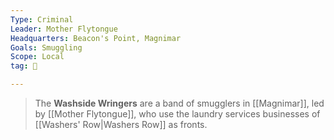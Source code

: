 ```yaml
---
Type: Criminal
Leader: Mother Flytongue
Headquarters: Beacon's Point, Magnimar
Goals: Smuggling
Scope: Local
tag: 👥

---
```


> The **Washside Wringers** are a band of smugglers in [[Magnimar]], led by [[Mother Flytongue]], who use the laundry services businesses of [[Washers' Row|Washers Row]] as fronts.








